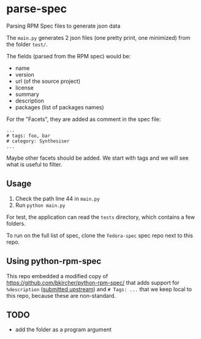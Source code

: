 # parse-spec

Parsing RPM Spec files to generate json data

The `main.py` generates 2 json files (one pretty print, one minimized) from the folder `test/`.

The fields (parsed from the RPM spec) would be:
- name
- version
- url (of the source project)
- license
- summary
- description
- packages (list of packages names)

For the "Facets", they are added as comment in the spec file:
```
...
# tags: foo, bar
# category: Synthesiser
...
```
Maybe other facets should be added. We start with tags and we will see what is useful to filter.

## Usage

1. Check the path line 44 in `main.py` 
2. Run `python main.py` 

For test, the application can read the `tests` directory, which contains a few folders.

To run on the full list of spec, clone the `fedora-spec` spec repo next to this repo.


## Using python-rpm-spec

This repo embedded a modified copy of  https://github.com/bkircher/python-rpm-spec/ that adds support 
for `%description` ([submitted upstream](https://github.com/bkircher/python-rpm-spec/pull/42)) 
and `# Tags: ...` that we keep local to this repo, because these are non-standard.

## TODO

- add the folder as a program argument
